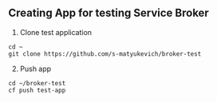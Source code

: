 ## Creating App for testing Service Broker

1. Clone test application

```
cd ~
git clone https://github.com/s-matyukevich/broker-test 
```

2. Push app

```
cd ~/broker-test
cf push test-app
```

